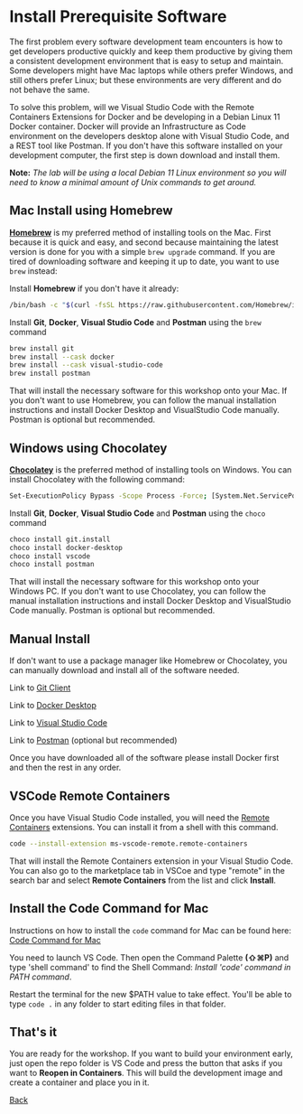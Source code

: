 # Install Prerequisite Software

The first problem every software development team encounters is how to get developers productive quickly and keep them productive by giving them a consistent development environment that is easy to setup and maintain. Some developers might have Mac laptops while others prefer Windows, and still others prefer Linux; but these environments are very different and do not behave the same.

To solve this problem, will we Visual Studio Code with the Remote Containers Extensions for Docker and be developing in a Debian Linux 11 Docker container. Docker will provide an Infrastructure as Code environment on the developers desktop alone with Visual Studio Code, and a REST tool like Postman. If you don't have this software installed on your development computer, the first step is down download and install them.

**Note:** _The lab will be using a local Debian 11 Linux environment so you will need to know a minimal amount of Unix commands to get around._

## Mac Install using Homebrew

[**Homebrew**]((https://brew.sh)) is my preferred method of installing tools on the Mac. First because it is quick and easy, and second because maintaining the latest version is done for you with a simple `brew upgrade` command. If you are tired of downloading software and keeping it up to date, you want to use `brew` instead:

Install **Homebrew** if you don't have it already:

```sh
/bin/bash -c "$(curl -fsSL https://raw.githubusercontent.com/Homebrew/install/master/install.sh)"
```

Install **Git**, **Docker**, **Visual Studio Code** and **Postman** using the `brew` command

```sh
brew install git
brew install --cask docker
brew install --cask visual-studio-code
brew install postman
```

That will install the necessary software for this workshop onto your Mac. If you don't want to use Homebrew, you can follow the manual installation instructions and install Docker Desktop and VisualStudio Code manually. Postman is optional but recommended.

## Windows using Chocolatey

[**Chocolatey**](https://chocolatey.org/install) is the preferred method of installing tools on Windows. You can install Chocolatey with the following command:

```sh
Set-ExecutionPolicy Bypass -Scope Process -Force; [System.Net.ServicePointManager]::SecurityProtocol = [System.Net.ServicePointManager]::SecurityProtocol -bor 3072; iex ((New-Object System.Net.WebClient).DownloadString('https://community.chocolatey.org/install.ps1'))
```

Install **Git**, **Docker**, **Visual Studio Code** and **Postman** using the `choco` command

```sh
choco install git.install
choco install docker-desktop
choco install vscode
choco install postman
```

That will install the necessary software for this workshop onto your Windows PC. If you don't want to use Chocolatey, you can follow the manual installation instructions and install Docker Desktop and VisualStudio Code manually. Postman is optional but recommended.

## Manual Install

If don't want to use a package manager like Homebrew or Chocolatey, you can manually download and install all of the software needed.

Link to [Git Client](http://git-scm.com/downloads)  

Link to [Docker Desktop](https://www.docker.com/products/docker-desktop)  

Link to [Visual Studio Code](https://code.visualstudio.com/Download)  

Link to [Postman](https://www.postman.com) (optional but recommended)  

Once you have downloaded all of the software please install Docker first and then the rest in any order.

## VSCode Remote Containers

Once you have Visual Studio Code installed, you will need the [Remote Containers](https://marketplace.visualstudio.com/items?itemName=ms-vscode-remote.remote-containers) extensions. You can install it from a shell with this command.

```sh
code --install-extension ms-vscode-remote.remote-containers
```

That will install the Remote Containers extension in your Visual Studio Code. You can also go to the marketplace tab in VSCoe and type "remote" in the search bar and select **Remote Containers** from the list and click **Install**.

## Install the Code Command for Mac

Instructions on how to install the `code` command for Mac can be found here: [Code Command for Mac](https://code.visualstudio.com/docs/setup/mac)

You need to launch VS Code. Then open the Command Palette **(⇧⌘P)** and type 'shell command' to find the Shell Command: _Install 'code' command in PATH command_.

Restart the terminal for the new $PATH value to take effect. You'll be able to type `code .` in any folder to start editing files in that folder.

## That's it

You are ready for the workshop. If you want to build your environment early, just open the repo folder is VS Code and press the button that asks if you want to **Reopen in Containers**. This will build the development image and create a container and place you in it.

[Back](../README.md)
